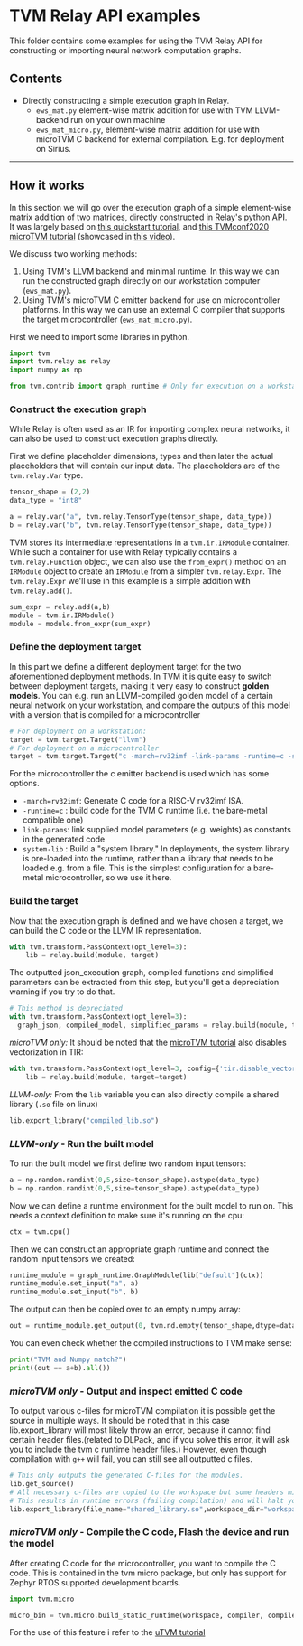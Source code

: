 # TVM Relay API examples

This folder contains some examples for using the TVM Relay API for constructing or importing neural network computation graphs.

## Contents
* Directly constructing a simple execution graph in Relay.
  * `ews_mat.py` element-wise matrix addition for use with TVM LLVM-backend run on your own machine
  * `ews_mat_micro.py`, element-wise matrix addition for use with microTVM C backend for external compilation. E.g. for deployment on Sirius.

---

## How it works

In this section we will go over the execution graph of a simple element-wise matrix addition of two matrices, directly constructed in Relay's python API.
It was largely based on [this quickstart tutorial](https://tvm.apache.org/docs/tutorials/get_started/relay_quick_start.html), and [this TVMconf2020 microTVM tutorial](https://github.com/areusch/microtvm-blogpost-eval/blob/master/tutorial/standalone_utvm.ipynb) (showcased in [this video](https://www.youtube.com/watch?v=pp5Xwhlu9Bk)).

We discuss two working methods:
1. Using TVM's LLVM backend and minimal runtime. In this way we can run the constructed graph directly on our workstation computer (`ews_mat.py`).
2. Using TVM's microTVM C emitter backend for use on microcontroller platforms. In this way we can use an external C compiler that supports the target microcontroller (`ews_mat_micro.py`).


First we need to import some libraries in python.
```python
import tvm
import tvm.relay as relay
import numpy as np

from tvm.contrib import graph_runtime # Only for execution on a workstation CPU.
```

### Construct the execution graph

While Relay is often used as an IR for importing complex neural networks,
it can also be used to construct execution graphs directly.

First we define placeholder dimensions, types and then later the actual placeholders that will contain our input data. The placeholders are of the `tvm.relay.Var` type.
```python
tensor_shape = (2,2)
data_type = "int8"

a = relay.var("a", tvm.relay.TensorType(tensor_shape, data_type))
b = relay.var("b", tvm.relay.TensorType(tensor_shape, data_type))
```

TVM stores its intermediate representations in a `tvm.ir.IRModule` container.
While such a container for use with Relay typically contains a `tvm.relay.Function` object, we can also use the `from_expr()` method on an `IRModule` object to create an `IRModule` from a simpler `tvm.relay.Expr`.
The `tvm.relay.Expr` we'll use in this example is a simple addition with `tvm.relay.add()`.
```python
sum_expr = relay.add(a,b)
module = tvm.ir.IRModule()
module = module.from_expr(sum_expr)
```

### Define the deployment target

In this part we define a different deployment target for the two aforementioned deployment methods. In TVM it is quite easy to switch between deployment targets, making it very easy to construct **golden models**.
You can e.g. run an LLVM-compiled golden model of a certain neural network on your workstation, and compare the outputs of this model with a version that is compiled for a microcontroller

```python
# For deployment on a workstation:
target = tvm.target.Target("llvm")
# For deployment on a microcontroller
target = tvm.target.Target("c -march=rv32imf -link-params -runtime=c -system-lib=1 ")
```
For the microcontroller the c emitter backend is used which has some options.
* `-march=rv32imf`: Generate C code for a RISC-V rv32imf ISA.
* `-runtime=c` : build code for the TVM C runtime (i.e. the bare-metal compatible one)
* `link-params`: link supplied model parameters (e.g. weights) as constants in the generated code
* `system-lib` : Build a "system library." In deployments, the system library is pre-loaded into the runtime, rather than a library that needs to be loaded e.g. from a file. This is the simplest configuration for a bare-metal microcontroller, so we use it here.

### Build the target

Now that the execution graph is defined and we have chosen a target, we can build the C code or the LLVM IR representation.
```python
with tvm.transform.PassContext(opt_level=3):
    lib = relay.build(module, target)
```
The outputted json_execution graph, compiled functions and simplified parameters can be extracted from this step, but you'll get a depreciation warning if you try to do that.
```python
# This method is depreciated
with tvm.transform.PassContext(opt_level=3):
  graph_json, compiled_model, simplified_params = relay.build(module, target=target)
```
*microTVM only:* It should be noted that the [microTVM tutorial](https://github.com/areusch/microtvm-blogpost-eval/blob/master/tutorial/standalone_utvm.ipynb) also disables vectorization in TIR:
```python
with tvm.transform.PassContext(opt_level=3, config={'tir.disable_vectorize':True}):
    lib = relay.build(module, target=target)
```
*LLVM-only:* From the `lib` variable you can also directly compile a shared library (`.so` file on linux)

```python
lib.export_library("compiled_lib.so")
```

### *LLVM-only* - Run the built model

To run the built model we first define two random input tensors:
```python
a = np.random.randint(0,5,size=tensor_shape).astype(data_type)
b = np.random.randint(0,5,size=tensor_shape).astype(data_type)
```
Now we can define a runtime environment for the built model to run on.
This needs a context definition to make sure it's running on the cpu:
```python
ctx = tvm.cpu()
```
Then we can construct an appropriate graph runtime and connect the random input tensors we created:
```python
runtime_module = graph_runtime.GraphModule(lib["default"](ctx))
runtime_module.set_input("a", a)
runtime_module.set_input("b", b)
```
The output can then be copied over to an empty numpy array:
```python
out = runtime_module.get_output(0, tvm.nd.empty(tensor_shape,dtype=data_type)).asnumpy()
```
You can even check whether the compiled instructions to TVM make sense:
```python
print("TVM and Numpy match?")
print((out == a+b).all())
```
### *microTVM only* - Output and inspect emitted C code

To output various c-files for microTVM compilation it is possible get the source in multiple ways.
It should be noted that in this case lib.export_library will most likely throw an error, because it cannot find certain header files.(related to DLPack, and if you solve this error, it will ask you to include the tvm c runtime header files.)
However, even though compilation with `g++` will fail, you can still see all outputted c files.
```python
# This only outputs the generated C-files for the modules.
lib.get_source()
# All necessary c-files are copied to the workspace but some headers might be missing.
# This results in runtime errors (failing compilation) and will halt your script.
lib.export_library(file_name="shared_library.so",workspace_dir="workspace_directory")
```
### *microTVM only* - Compile the C code, Flash the device and run the model

After creating C code for the microcontroller, you want to compile the C code.
This is contained in the tvm micro package, but only has support for Zephyr RTOS supported development boards.
```python
import tvm.micro

micro_bin = tvm.micro.build_static_runtime(workspace, compiler, compiled_model, **opts)
```
For the use of this feature i refer to the [uTVM tutorial](https://github.com/areusch/microtvm-blogpost-eval/blob/master/tutorial/standalone_utvm.ipynb)
